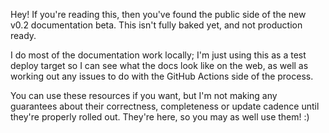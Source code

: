 Hey! If you're reading this, then you've found the public side of the new v0.2
documentation beta. This isn't fully baked yet, and not production ready.

I do most of the documentation work locally; I'm just using this as a test
deploy target so I can see what the docs look like on the web, as well as
working out any issues to do with the GitHub Actions side of the process.

You can use these resources if you want, but I'm not making any guarantees about
their correctness, completeness or update cadence until they're properly rolled
out. They're here, so you may as well use them! :)